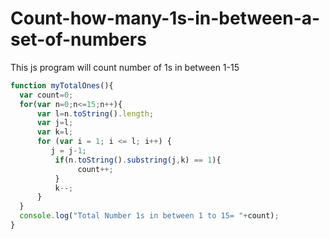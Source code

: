 # Count-how-many-1s-in-between-a-set-of-numbers
This js program will count number of 1s in between 1-15

```javascript
function myTotalOnes(){
  var count=0;
  for(var n=0;n<=15;n++){    
      var l=n.toString().length;
      var j=l;
      var k=l;
      for (var i = 1; i <= l; i++) {
         j = j-1; 
          if(n.toString().substring(j,k) == 1){
               count++;          
          }
          k--;
      }
  }
  console.log("Total Number 1s in between 1 to 15= "+count);
}
```
